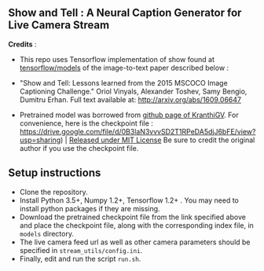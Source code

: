 ## Show and Tell : A Neural Caption Generator for Live Camera Stream

**Credits** :

* This repo uses Tensorflow implementation of show found at [tensorflow/models](https://github.com/tensorflow/models/) of the image-to-text paper described below : 

* "Show and Tell: Lessons learned from the 2015 MSCOCO Image Captioning Challenge."
Oriol Vinyals, Alexander Toshev, Samy Bengio, Dumitru Erhan.
Full text available at: http://arxiv.org/abs/1609.06647

* Pretrained model was borrowed from [github page of KranthiGV](https://github.com/KranthiGV/Pretrained-Show-and-Tell-model). For convenience, here is the checkpoint file : https://drive.google.com/file/d/0B3laN3vvvSD2T1RPeDA5djJ6bFE/view?usp=sharing) | [Released under MIT License](https://github.com/KranthiGV/Pretrained-Show-and-Tell-model/blob/master/LICENSE)
Be sure to credit the original author if you use the checkpoint file.


## Setup instructions

* Clone the repository.
* Install Python 3.5+, Numpy 1.2+, Tensorflow 1.2+ . You may need to install python packages if they are missing. 
* Download the pretrained checkpoint file from the link specified above and place the checkpoint file, along with the corresponding index file, in `models` directory. 
* The live camera feed url as well as other camera parameters should be specified in `stream_utils/config.ini`. 
* Finally, edit and run the script `run.sh`.  
